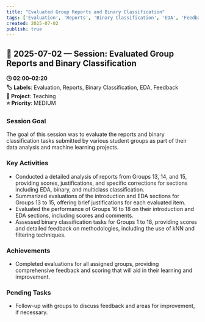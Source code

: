 ```yaml
---
title: "Evaluated Group Reports and Binary Classification"
tags: ['Evaluation', 'Reports', 'Binary Classification', 'EDA', 'Feedback']
created: 2025-07-02
publish: true
---
```


## 📅 2025-07-02 — Session: Evaluated Group Reports and Binary Classification

**🕒 02:00–02:20**  
**🏷️ Labels**: Evaluation, Reports, Binary Classification, EDA, Feedback  
**📂 Project**: Teaching  
**⭐ Priority**: MEDIUM  


### Session Goal
The goal of this session was to evaluate the reports and binary classification tasks submitted by various student groups as part of their data analysis and machine learning projects.

### Key Activities
- Conducted a detailed analysis of reports from Groups 13, 14, and 15, providing scores, justifications, and specific corrections for sections including EDA, binary, and multiclass classification.
- Summarized evaluations of the introduction and EDA sections for Groups 13 to 15, offering brief justifications for each evaluated item.
- Evaluated the performance of Groups 16 to 18 on their introduction and EDA sections, including scores and comments.
- Assessed binary classification tasks for Groups 1 to 18, providing scores and detailed feedback on methodologies, including the use of kNN and filtering techniques.

### Achievements
- Completed evaluations for all assigned groups, providing comprehensive feedback and scoring that will aid in their learning and improvement.

### Pending Tasks
- Follow-up with groups to discuss feedback and areas for improvement, if necessary.
